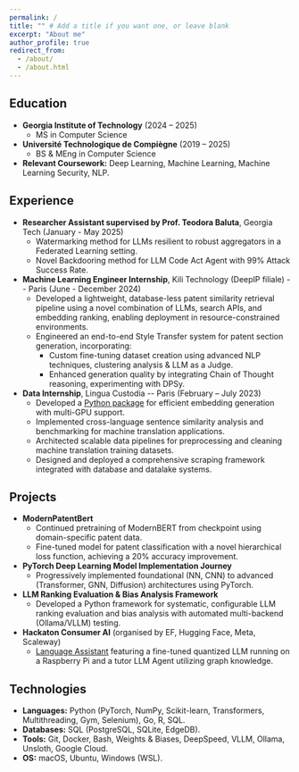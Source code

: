 ```yaml
---
permalink: /
title: "" # Add a title if you want one, or leave blank
excerpt: "About me"
author_profile: true
redirect_from:
  - /about/
  - /about.html
---
```


## Education

*   **Georgia Institute of Technology** (2024 – 2025)
    *   MS in Computer Science
*   **Université Technologique de Compiègne** (2019 – 2025)
    *   BS & MEng in Computer Science
*   **Relevant Coursework:** Deep Learning, Machine Learning, Machine Learning Security, NLP.

## Experience

*   **Researcher Assistant supervised by Prof. Teodora Baluta**, Georgia Tech (January - May 2025)
    *   Watermarking method for LLMs resilient to robust aggregators in a Federated Learning setting.
    *   Novel Backdooring method for LLM Code Act Agent with 99% Attack Success Rate.
*   **Machine Learning Engineer Internship**, Kili Technology (DeepIP filiale) -- Paris (June - December 2024)
    *   Developed a lightweight, database-less patent similarity retrieval pipeline using a novel combination of LLMs, search APIs, and embedding ranking, enabling deployment in resource-constrained environments.
    *   Engineered an end-to-end Style Transfer system for patent section generation, incorporating:
        *   Custom fine-tuning dataset creation using advanced NLP techniques, clustering analysis & LLM as a Judge.
        *   Enhanced generation quality by integrating Chain of Thought reasoning, experimenting with DPSy.
*   **Data Internship**, Lingua Custodia -- Paris (February – July 2023)
    *   Developed a [Python package](https://gitlab.com/linguacustodia/easylaser) for efficient embedding generation with multi-GPU support.
    *   Implemented cross-language sentence similarity analysis and benchmarking for machine translation applications.
    *   Architected scalable data pipelines for preprocessing and cleaning machine translation training datasets.
    *   Designed and deployed a comprehensive scraping framework integrated with database and datalake systems.

## Projects

*   **ModernPatentBert**
    *   Continued pretraining of ModernBERT from checkpoint using domain-specific patent data.
    *   Fine-tuned model for patent classification with a novel hierarchical loss function, achieving a 20% accuracy improvement.
*   **PyTorch Deep Learning Model Implementation Journey**
    *   Progressively implemented foundational (NN, CNN) to advanced (Transformer, GNN, Diffusion) architectures using PyTorch.
*   **LLM Ranking Evaluation & Bias Analysis Framework**
    *   Developed a Python framework for systematic, configurable LLM ranking evaluation and bias analysis with automated multi-backend (Ollama/VLLM) testing.
*   **Hackaton Consumer AI** (organised by EF, Hugging Face, Meta, Scaleway)
    *   [Language Assistant](https://github.com/GauthierRoy/hackaton_consumer_ai) featuring a fine-tuned quantized LLM running on a Raspberry Pi and a tutor LLM Agent utilizing graph knowledge.

## Technologies

*   **Languages:** Python (PyTorch, NumPy, Scikit-learn, Transformers, Multithreading, Gym, Selenium), Go, R, SQL.
*   **Databases:** SQL (PostgreSQL, SQLite, EdgeDB).
*   **Tools:** Git, Docker, Bash, Weights & Biases, DeepSpeed, VLLM, Ollama, Unsloth, Google Cloud.
*   **OS:** macOS, Ubuntu, Windows (WSL).